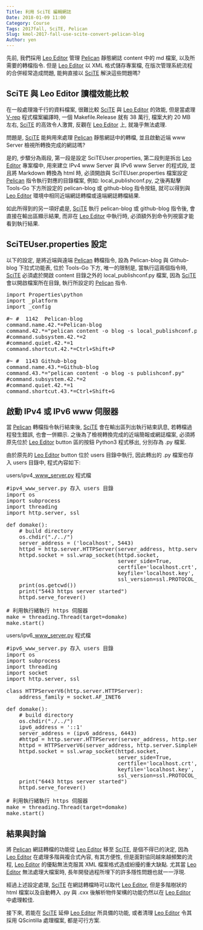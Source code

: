 ```yaml
---
Title: 利用 SciTE 編輯網誌
Date: 2018-01-09 11:00
Category: Course
Tags: 2017fall, SciTE, Pelican
Slug: kmol-2017-fall-use-scite-convert-pelican-blog
Author: yen
---
```


先前, 我們採用 [Leo Editor] 管理 [Pelican] 靜態網誌 content 中的 md 檔案, 以及所需要的轉檔指令. 但是 [Leo Editor] 以 XML 格式儲存專案檔, 在版次管理系統流程的合併經常造成問題, 能夠直接以 [SciTE] 解決這些問題嗎?

<!-- PELICAN_END_SUMMARY -->

SciTE 與 Leo Editor 讀檔效能比較
---

在一般處理幾千行的資料檔案, 很難比較 [SciTE] 與 [Leo Editor] 的效能, 但是當處理 [V-rep] 程式檔案編譯時, 一個 Makefile.Release 就有 38 萬行, 檔案大約 20 MB 左右, [SciTE] 的高效令人激賞, 反觀在 [Leo Editor] 上, 就幾乎無法處理.

問題是, [SciTE] 能夠用來處理 [Pelican] 靜態網誌中的轉檔, 並且啟動近端 www Server 檢視所轉換完成的網誌嗎?

是的, 步驟分為兩段, 第一段是設定 SciTEUser.properties, 第二段則是拆出 [Leo Editor] 專案檔中, 用來建立 IPv4 www Server 與 IPv6 www Server 的程式段, 並且將 Markdown 轉換為 html 時, 必須開啟與 SciTEUser.properties 檔案設定 [Pelican] 指令執行對應的目錄檔案, 例如: local_publishconf.py, 之後再點擊 Tools-Go 下方所設定的 pelican-blog 或 github-blog 指令按鈕, 就可以得到與 [Leo Editor] 環境中相同近端網誌轉檔或遠端網誌轉檔結果.

如此所得到的另一項好處是, [SciTE] 執行 pelican-blog 或 github-blog 指令後, 會直接在輸出區顯示結果, 而非在 [Leo Editor] 中執行時, 必須額外到命令列視窗才能看到執行結果.

SciTEUser.properties 設定
---

以下的設定, 是將近端與遠端 [Pelican] 轉檔指令, 設為 Pelican-blog 與 Github-blog 下拉式功能表, 位於 Tools-Go 下方, 唯一的限制是, 當執行這兩個指令時, [SciTE] 必須處於開啟 content 目錄之外的 local_publishconf.py 檔案, 因為 [SciTE] 會以開啟檔案所在目錄, 執行所設定的 [Pelican] 指令.

<pre class="brush: jscript">
import Properties\python
import _platform
import _config

#~ #  1142  Pelican-blog
command.name.42.*=Pelican-blog
command.42.*="pelican content -o blog -s local_publishconf.py"
#command.subsystem.42.*=2
#command.quiet.42.*=1
command.shortcut.42.*=Ctrl+Shift+P

#~ #  1143 Github-blog
command.name.43.*=Github-blog
command.43.*="pelican content -o blog -s publishconf.py"
#command.subsystem.42.*=2
#command.quiet.42.*=1
command.shortcut.43.*=Ctrl+Shift+G
</pre>


[SciTE]: http://www.scintilla.org/SciTE.html
[Leo Editor]: http://leoeditor.com/
[V-rep]: http://www.coppeliarobotics.com/
[Pelican]: https://github.com/getpelican/pelican

啟動 IPv4 或 IPv6 www 伺服器
---

當 [Pelican] 轉檔指令執行結束後, [SciTE] 會在輸出區列出執行結束訊息, 若轉檔過程發生錯誤, 也會一併顯示. 之後為了檢視轉換完成的近端簡報或網誌檔案, 必須將原先位於 [Leo Editor] button 區的按鈕 Python3 程式移出, 分別存為 .py 檔案.

由於原先的 [Leo Editor] button 位於 users 目錄中執行, 因此轉出的 .py 檔案也存入 users 目錄中, 程式內容如下:

users/ipv4_www_server.py 程式檔

<pre class="brush: python">
#ipv4_www_server.py 存入 users 目錄
import os
import subprocess
import threading
import http.server, ssl

def domake():
    # build directory
    os.chdir("./../")
    server_address = ('localhost', 5443)
    httpd = http.server.HTTPServer(server_address, http.server.SimpleHTTPRequestHandler)
    httpd.socket = ssl.wrap_socket(httpd.socket,
                                   server_side=True,
                                   certfile='localhost.crt',
                                   keyfile='localhost.key',
                                   ssl_version=ssl.PROTOCOL_TLSv1)
    print(os.getcwd())
    print("5443 https server started")
    httpd.serve_forever()

# 利用執行緒執行 https 伺服器
make = threading.Thread(target=domake)
make.start()
</pre>

users/ipv6_www_server.py 程式檔

<pre class="brush: python">
#ipv6_www_server.py 存入 users 目錄
import os
import subprocess
import threading
import socket
import http.server, ssl

class HTTPServerV6(http.server.HTTPServer):
    address_family = socket.AF_INET6
  
def domake():
    # build directory
    os.chdir("./../")
    ipv6_address = '::1'
    server_address = (ipv6_address, 6443)
    #httpd = http.server.HTTPServer(server_address, http.server.SimpleHTTPRequestHandler)
    httpd = HTTPServerV6(server_address, http.server.SimpleHTTPRequestHandler)
    httpd.socket = ssl.wrap_socket(httpd.socket,
                                   server_side=True,
                                   certfile='localhost.crt',
                                   keyfile='localhost.key',
                                   ssl_version=ssl.PROTOCOL_TLSv1)
    print("6443 https server started")
    httpd.serve_forever()

# 利用執行緒執行 https 伺服器
make = threading.Thread(target=domake)
make.start()
</pre>

結果與討論
---

將 [Pelican] 網誌轉檔的功能從 [Leo Editor] 移至 [SciTE], 是個不得已的決定, 因為 [Leo Editor] 在處理多階與複合式內容, 有其方便性, 但是面對協同越來越頻繁的流程, [Leo Editor] 的優點無法克服其 XML 檔案格式造成紛擾的重大缺點. 尤其當 [Leo Editor] 無法處理大檔案時, 長年開發過程所埋下的許多隱性問題也就一一浮現.

經過上述設定處理, [SciTE] 在網誌轉檔時可以取代 [Leo Editor], 但是多階樹狀的 html 檔案以及自動轉入 .py 與 .cxx 後解析物件架構的功能仍然以在 [Leo Editor] 中處理較佳.

接下來, 若能在 [SciTE] 延伸 [Leo Editor] 所具備的功能, 或者清理 [Leo Editor] 令其採用 QScintilla 處理檔案, 都是可行方案.

